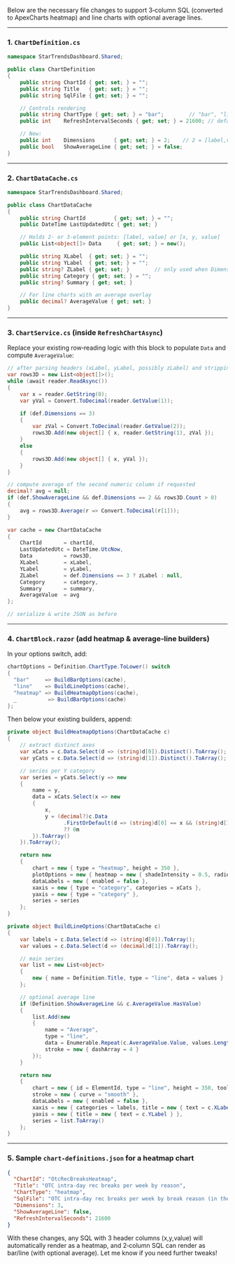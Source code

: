 Below are the necessary file changes to support 3‑column SQL (converted to ApexCharts heatmap) and line charts with optional average lines.

---

### 1. `ChartDefinition.cs`

```csharp
namespace StarTrendsDashboard.Shared;

public class ChartDefinition
{
    public string ChartId { get; set; } = "";
    public string Title   { get; set; } = "";
    public string SqlFile { get; set; } = "";

    // Controls rendering
    public string ChartType { get; set; } = "bar";        // "bar", "line", "heatmap", etc.
    public int    RefreshIntervalSeconds { get; set; } = 21600; // default 6 hrs

    // New:
    public int    Dimensions      { get; set; } = 2;    // 2 = [label,value], 3 = [x,y,value]
    public bool   ShowAverageLine { get; set; } = false;
}
```

---

### 2. `ChartDataCache.cs`

```csharp
namespace StarTrendsDashboard.Shared;

public class ChartDataCache
{
    public string ChartId         { get; set; } = "";
    public DateTime LastUpdatedUtc { get; set; }

    // Holds 2‑ or 3‑element points: [label, value] or [x, y, value]
    public List<object[]> Data     { get; set; } = new();

    public string XLabel  { get; set; } = "";
    public string YLabel  { get; set; } = "";
    public string? ZLabel { get; set; }        // only used when Dimensions==3
    public string Category { get; set; } = "";
    public string? Summary { get; set; }

    // For line charts with an average overlay
    public decimal? AverageValue { get; set; }
}
```

---

### 3. `ChartService.cs` (inside `RefreshChartAsync`)

Replace your existing row‐reading logic with this block to populate `Data` and compute `AverageValue`:

```csharp
// after parsing headers (xLabel, yLabel, possibly zLabel) and stripping `;`
var rows3D = new List<object[]>();
while (await reader.ReadAsync())
{
    var x = reader.GetString(0);
    var yVal = Convert.ToDecimal(reader.GetValue(1));

    if (def.Dimensions == 3)
    {
        var zVal = Convert.ToDecimal(reader.GetValue(2));
        rows3D.Add(new object[] { x, reader.GetString(1), zVal });
    }
    else
    {
        rows3D.Add(new object[] { x, yVal });
    }
}

// compute average of the second numeric column if requested
decimal? avg = null;
if (def.ShowAverageLine && def.Dimensions == 2 && rows3D.Count > 0)
{
    avg = rows3D.Average(r => Convert.ToDecimal(r[1]));
}

var cache = new ChartDataCache
{
    ChartId       = chartId,
    LastUpdatedUtc = DateTime.UtcNow,
    Data          = rows3D,
    XLabel        = xLabel,
    YLabel        = yLabel,
    ZLabel        = def.Dimensions == 3 ? zLabel : null,
    Category      = category,
    Summary       = summary,
    AverageValue  = avg
};

// serialize & write JSON as before
```

---

### 4. `ChartBlock.razor` (add heatmap & average‐line builders)

In your options switch, add:

```csharp
chartOptions = Definition.ChartType.ToLower() switch
{
  "bar"     => BuildBarOptions(cache),
  "line"    => BuildLineOptions(cache),
  "heatmap" => BuildHeatmapOptions(cache),
  _          => BuildBarOptions(cache)
};
```

Then below your existing builders, append:

```csharp
private object BuildHeatmapOptions(ChartDataCache c)
{
    // extract distinct axes
    var xCats = c.Data.Select(d => (string)d[0]).Distinct().ToArray();
    var yCats = c.Data.Select(d => (string)d[1]).Distinct().ToArray();

    // series per Y category
    var series = yCats.Select(y => new
    {
        name = y,
        data = xCats.Select(x => new
        {
            x,
            y = (decimal?)c.Data
                  .FirstOrDefault(d => (string)d[0] == x && (string)d[1] == y)?[2]
                  ?? 0m
        }).ToArray()
    }).ToArray();

    return new
    {
        chart = new { type = "heatmap", height = 350 },
        plotOptions = new { heatmap = new { shadeIntensity = 0.5, radius = 2 } },
        dataLabels = new { enabled = false },
        xaxis = new { type = "category", categories = xCats },
        yaxis = new { type = "category" },
        series = series
    };
}

private object BuildLineOptions(ChartDataCache c)
{
    var labels = c.Data.Select(d => (string)d[0]).ToArray();
    var values = c.Data.Select(d => (decimal)d[1]).ToArray();

    // main series
    var list = new List<object>
    {
        new { name = Definition.Title, type = "line", data = values }
    };

    // optional average line
    if (Definition.ShowAverageLine && c.AverageValue.HasValue)
    {
        list.Add(new
        {
            name = "Average",
            type = "line",
            data = Enumerable.Repeat(c.AverageValue.Value, values.Length).ToArray(),
            stroke = new { dashArray = 4 }
        });
    }

    return new
    {
        chart = new { id = ElementId, type = "line", height = 350, toolbar = new { show = true }, zoom = new { enabled = true } },
        stroke = new { curve = "smooth" },
        dataLabels = new { enabled = false },
        xaxis = new { categories = labels, title = new { text = c.XLabel } },
        yaxis = new { title = new { text = c.YLabel } },
        series = list.ToArray()
    };
}
```

---

### 5. Sample `chart-definitions.json` for a heatmap chart

```json
{
  "ChartId": "OtcRecBreaksHeatmap",
  "Title": "OTC intra-day rec breaks per week by reason",
  "ChartType": "heatmap",
  "SqlFile": "OTC intra-day rec breaks per week by break reason (in the last 12 months).sql",
  "Dimensions": 3,
  "ShowAverageLine": false,
  "RefreshIntervalSeconds": 21600
}
```

With these changes, any SQL with 3 header columns (x,y,value) will automatically render as a heatmap, and 2‑column SQL can render as bar/line (with optional average). Let me know if you need further tweaks!
